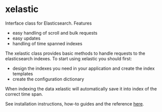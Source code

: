 # xelastic
Interface class for Elasticsearch. Features
* easy handling of scroll and bulk requests
* easy updates
* handling of time spanned indexes

The xelastic class provides basic methods to handle requests to the elasticsearch indexes. To start using xelastic you should first:
* design the indexes you need in your application and create the index templates
* create the configuration dictionary

When indexing the data xelastic will automatically save it into index of the correct time span.

See installation instructions, how-to guides and the reference [here](https://RixTechnologies.github.io/xelastic).
